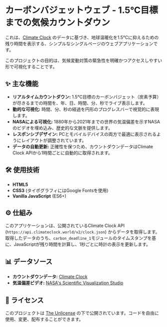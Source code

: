 # カーボンバジェットウェブ - 1.5℃目標までの気候カウントダウン

これは、[Climate Clock](https://climateclock.world/) のデータに基づき、地球温暖化を1.5℃に抑えるための残り時間を表示する、シンプルなシングルページのウェブアプリケーションです。

このプロジェクトの目的は、気候変動対策の緊急性を明確かつアクセスしやすい形で可視化することです。

## ✨ 主な機能

- **リアルタイムカウントダウン:** 1.5℃目標のカーボンバジェット（炭素予算）が尽きるまでの時間を、年、日、時間、分、秒でライブ表示します。
- **動的な可視化:** 時間、分、秒の経過を円形のプログレスバーで視覚的に表現します。
- **NASAによる可視化:** 1880年から2021年までの世界の気温偏差を示すNASAのビデオを埋め込み、歴史的な文脈を提供します。
- **レスポンシブデザイン:** PCとモバイルデバイスの両方で最適に表示されるようにレイアウトが調整されています。
- **データの自動更新:** 正確性を保つため、カウントダウンデータはClimate Clock APIから1時間ごとに自動的に取得されます。

## 🛠️ 使用技術

- **HTML5**
- **CSS3** (タイポグラフィにはGoogle Fontsを使用)
- **Vanilla JavaScript** (ES6+)

## ⚙️ 仕組み

このアプリケーションは、公開されているClimate Clock API (`https://api.climateclock.world/v2/clock.json`) からデータを取得します。取得したデータのうち、`carbon_deadline_1`モジュールのタイムスタンプを基に、JavaScriptが残り時間を計算し、1秒ごとに時計の表示を更新します。

## 📊 データソース

- **カウントダウンデータ:** [Climate Clock](https://climateclock.world/)
- **気温偏差ビデオ:** [NASA's Scientific Visualization Studio](https://svs.gsfc.nasa.gov/5071/)

## 📜 ライセンス

このプロジェクトは [The Unlicense](LICENSE) の下で公開されています。コードを自由に使用、変更、配布することができます。